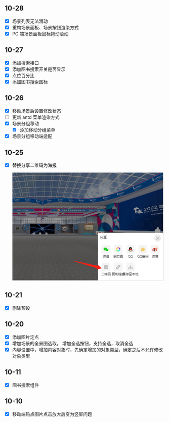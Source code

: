 ## 10-28

- [x]  场景列表无法滑动
- [x]  重构场景面板、场景按钮渲染方式
- [x]  PC 端场景面板鼠标拖动滚动

## 10-27

- [x]  添加搜索接口
- [x]  添加图书搜索开关是否显示
- [x]  点位百分比
- [x]  添加图书搜索图标

## 10-26

- [x]  移动场景后设置修改状态
- [ ]  更新 antd 菜单渲染方式
- [x]  场景分组移动
    - [x]  添加移动分组菜单
- [x]  场景分组移动端适配

## 10-25

- [x]  替换分享二维码为海报
    
    ![Untitled](2022-10-TODO%2079247696f6b84f74a11e83259f4061b3/Untitled.png)
    

## 10-21

- [x]  删除预设

## 10-20

- [x]  添加图片定点
- [x]  增加场景的全景图选取， 增加全选按钮，支持全选，取消全选
- [x]  内容设置中，增加内容对象时，先确定增加的对象类型，确定之后不允许修改对象类型

## 10-11

- [x]  图书搜索组件

## 10-10

- [x]  移动端热点图片点击放大后变为竖屏问题
